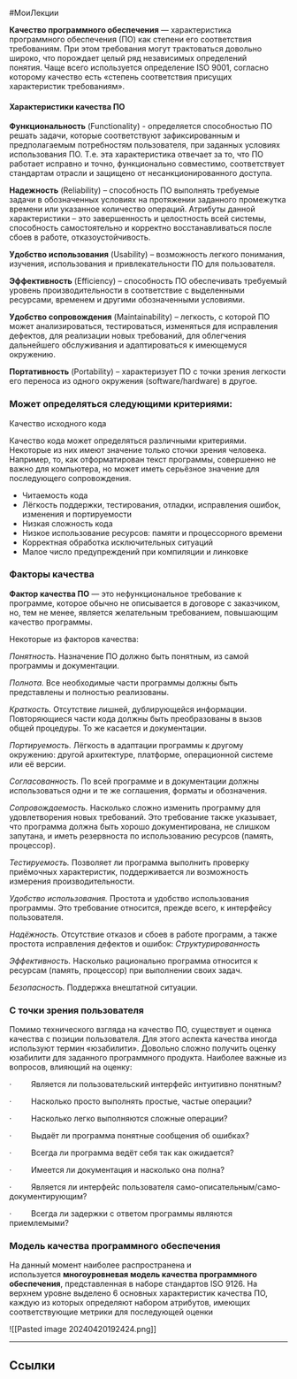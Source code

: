 #МоиЛекции 

**Качество программного обеспечения** — характеристика программного обеспечения (ПО) как степени его соответствия требованиям. При этом требования могут трактоваться довольно широко, что порождает целый ряд независимых определений понятия. Чаще всего используется определение ISO 9001, согласно которому качество есть «степень соответствия присущих характеристик требованиям».

#### Характеристики качества ПО

**Функциональность** (Functionality) - определяется способностью ПО решать задачи, которые соответствуют зафиксированным и предполагаемым потребностям пользователя, при заданных условиях использования ПО. Т.е. эта характеристика отвечает за то, что ПО работает исправно и точно, функционально совместимо, соответствует стандартам отрасли и защищено от несанкционированного доступа.

**Надежность** (Reliability) – способность ПО выполнять требуемые задачи в обозначенных условиях на протяжении заданного промежутка времени или указанное количество операций. Атрибуты данной характеристики – это завершенность и целостность всей системы, способность самостоятельно и корректно восстанавливаться после сбоев в работе, отказоустойчивость.

**Удобство использования** (Usability) – возможность легкого понимания, изучения, использования и привлекательности ПО для пользователя.

**Эффективность** (Efficiency) – способность ПО обеспечивать требуемый уровень производительности в соответствие с выделенными ресурсами, временем и другими обозначенными условиями.

**Удобство сопровождения** (Maintainability) – легкость, с которой ПО может анализироваться, тестироваться, изменяться для исправления дефектов, для реализации новых требований, для облегчения дальнейшего обслуживания и адаптироваться к имеющемуся окружению.

**Портативность** (Portability) – характеризует ПО с точки зрения легкости его переноса из одного окружения (software/hardware) в другое.

### Может определяться следующими критериями:  
Качество исходного кода

Качество кода может определяться различными критериями. Некоторые из них имеют значение только сточки зрения человека. Например, то, как отформатирован текст программы, совершенно не важно для компьютера, но может иметь серьёзное значение для последующего сопровождения.

- Читаемость кода
- Лёгкость поддержки, тестирования, отладки, исправления ошибок, изменения и портируемости
- Низкая сложность кода
- Низкое использование ресурсов: памяти и процессорного времени
- Корректная обработка исключительных ситуаций
- Малое число предупреждений при компиляции и линковке

### Факторы качества

**Фактор качества ПО** — это нефункциональное требование к программе, которое обычно не описывается в договоре с заказчиком, но, тем не менее, является желательным требованием, повышающим качество программы.

Некоторые из факторов качества:

_Понятность._ Назначение ПО должно быть понятным, из самой программы и документации.

_Полнота._ Все необходимые части программы должны быть представлены и полностью реализованы.

_Краткость._ Отсутствие лишней, дублирующейся информации. Повторяющиеся части кода должны быть преобразованы в вызов общей процедуры. То же касается и документации.

_Портируемость._ Лёгкость в адаптации программы к другому окружению: другой архитектуре, платформе, операционной системе или её версии.

_Согласованность._ По всей программе и в документации должны использоваться одни и те же соглашения, форматы и обозначения.

_Сопровождаемость._ Насколько сложно изменить программу для удовлетворения новых требований. Это требование также указывает, что программа должна быть хорошо документирована, не слишком запутана, и иметь резервноста по использованию ресурсов (память, процессор).

_Тестируемость._ Позволяет ли программа выполнить проверку приёмочных характеристик, поддерживается ли возможность измерения производительности.

_Удобство_ _использования._ Простота и удобство использования программы. Это требование относится, прежде всего, к интерфейсу пользователя.

_Надёжность._ Отсутствие отказов и сбоев в работе программ, а также простота исправления дефектов и ошибок: _Структурированность_

_Эффективность._ Насколько рационально программа относится к ресурсам (память, процессор) при выполнении своих задач.

_Безопасность._ Поддержка внештатной ситуации.

### С точки зрения пользователя

Помимо технического взгляда на качество ПО, существует и оценка качества с позиции пользователя. Для этого аспекта качества иногда используют термин «юзабилити». Довольно сложно получить оценку юзабилити для заданного программного продукта. Наиболее важные из вопросов, влияющий на оценку:

·         Является ли пользовательский интерфейс интуитивно понятным?

·         Насколько просто выполнять простые, частые операции?

·         Насколько легко выполняются сложные операции?

·         Выдаёт ли программа понятные сообщения об ошибках?

·         Всегда ли программа ведёт себя так как ожидается?

·         Имеется ли документация и насколько она полна?

·         Является ли интерфейс пользователя само-описательным/само-документирующим?

·         Всегда ли задержки с ответом программы являются приемлемыми?

### Модель качества программного обеспечения

На данный момент наиболее распространена и используется **многоуровневая модель качества программного обеспечения**, представленная в наборе стандартов ISO 9126. На верхнем уровне выделено 6 основных характеристик качества ПО, каждую из которых определяют набором атрибутов, имеющих соответствующие метрики для последующей оценки

![[Pasted image 20240420192424.png]]

---
## Ссылки